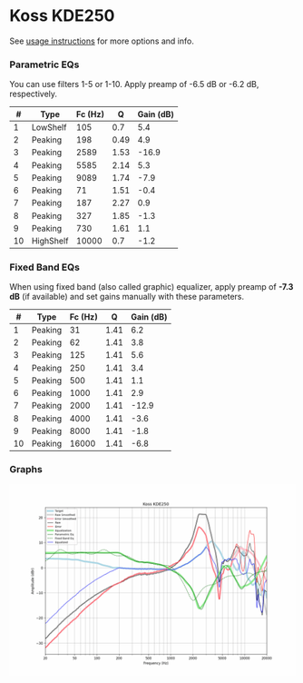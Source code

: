 # Koss KDE250
See [usage instructions](https://github.com/jaakkopasanen/AutoEq#usage) for more options and info.

### Parametric EQs
You can use filters 1-5 or 1-10. Apply preamp of -6.5 dB or -6.2 dB, respectively.

|   # | Type      |   Fc (Hz) |    Q |   Gain (dB) |
|-----|-----------|-----------|------|-------------|
|   1 | LowShelf  |       105 | 0.7  |         5.4 |
|   2 | Peaking   |       198 | 0.49 |         4.9 |
|   3 | Peaking   |      2589 | 1.53 |       -16.9 |
|   4 | Peaking   |      5585 | 2.14 |         5.3 |
|   5 | Peaking   |      9089 | 1.74 |        -7.9 |
|   6 | Peaking   |        71 | 1.51 |        -0.4 |
|   7 | Peaking   |       187 | 2.27 |         0.9 |
|   8 | Peaking   |       327 | 1.85 |        -1.3 |
|   9 | Peaking   |       730 | 1.61 |         1.1 |
|  10 | HighShelf |     10000 | 0.7  |        -1.2 |

### Fixed Band EQs
When using fixed band (also called graphic) equalizer, apply preamp of **-7.3 dB** (if available) and set gains manually with these parameters.

|   # | Type    |   Fc (Hz) |    Q |   Gain (dB) |
|-----|---------|-----------|------|-------------|
|   1 | Peaking |        31 | 1.41 |         6.2 |
|   2 | Peaking |        62 | 1.41 |         3.8 |
|   3 | Peaking |       125 | 1.41 |         5.6 |
|   4 | Peaking |       250 | 1.41 |         3.4 |
|   5 | Peaking |       500 | 1.41 |         1.1 |
|   6 | Peaking |      1000 | 1.41 |         2.9 |
|   7 | Peaking |      2000 | 1.41 |       -12.9 |
|   8 | Peaking |      4000 | 1.41 |        -3.6 |
|   9 | Peaking |      8000 | 1.41 |        -1.8 |
|  10 | Peaking |     16000 | 1.41 |        -6.8 |

### Graphs
![](./Koss%20KDE250.png)
